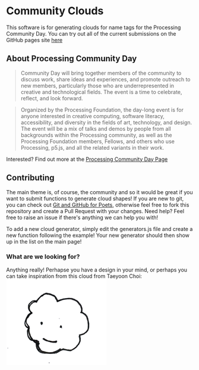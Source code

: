 # Community Clouds

This software is for generating clouds for name tags for the Processing
Community Day. You can try out all of the current submissions on the GitHub
pages site [here][0]


## About Processing Community Day

> Community Day will bring together members of the community to discuss work,
> share ideas and experiences, and promote outreach to new members,
> particularly those who are underrepresented in creative and technological
> fields. The event is a time to celebrate, reflect, and look forward.

> Organized by the Processing Foundation, the day-long event is for anyone
> interested in creative computing, software literacy, accessibility, and
> diversity in the fields of art, technology, and design. The event will be a
> mix of talks and demos by people from all backgrounds within the Processing
> community, as well as the Processing Foundation members, Fellows, and others
> who use Processing, p5.js, and all the related variants in their work.

Interested? Find out more at the
[Processing Community Day Page][1]

## Contributing

The main theme is, of course, the community and so it would be great if you
want to submit functions to generate cloud shapes! If you are new to git, you
can check out [Git and GitHub for Poets][2], otherwise feel free to fork this
repository and create a Pull Request with your changes. Need help? Feel free
to raise an issue if there's anything we can help you with!

To add a new cloud generator, simply edit the generators.js file and create
a new function following the example! Your new generator should then show up
in the list on the main page!

### What are we looking for?

Anything really! Perhapse you have a design in your mind,
or perhaps you can take inspiration from this cloud from Taeyoon Choi:
![Cloud by Taeyoon Choi](cloud.png)

[0]: https://codingtrain.github.io/CommunityClouds/
[1]: https://day.processing.org/
[2]: https://www.youtube.com/watch?v=BCQHnlnPusY&list=PLRqwX-V7Uu6ZF9C0YMKuns9sLDzK6zoiV
